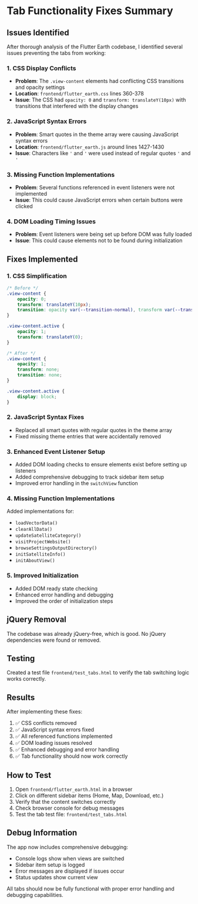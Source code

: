 # Tab Functionality Fixes Summary

## Issues Identified

After thorough analysis of the Flutter Earth codebase, I identified several issues preventing the tabs from working:

### 1. CSS Display Conflicts
- **Problem**: The `.view-content` elements had conflicting CSS transitions and opacity settings
- **Location**: `frontend/flutter_earth.css` lines 360-378
- **Issue**: The CSS had `opacity: 0` and `transform: translateY(10px)` with transitions that interfered with the display changes

### 2. JavaScript Syntax Errors
- **Problem**: Smart quotes in the theme array were causing JavaScript syntax errors
- **Location**: `frontend/flutter_earth.js` around lines 1427-1430
- **Issue**: Characters like `'` and `'` were used instead of regular quotes `'` and `'`

### 3. Missing Function Implementations
- **Problem**: Several functions referenced in event listeners were not implemented
- **Issue**: This could cause JavaScript errors when certain buttons were clicked

### 4. DOM Loading Timing Issues
- **Problem**: Event listeners were being set up before DOM was fully loaded
- **Issue**: This could cause elements not to be found during initialization

## Fixes Implemented

### 1. CSS Simplification
```css
/* Before */
.view-content {
    opacity: 0;
    transform: translateY(10px);
    transition: opacity var(--transition-normal), transform var(--transition-normal);
}

.view-content.active {
    opacity: 1;
    transform: translateY(0);
}

/* After */
.view-content {
    opacity: 1;
    transform: none;
    transition: none;
}

.view-content.active {
    display: block;
}
```

### 2. JavaScript Syntax Fixes
- Replaced all smart quotes with regular quotes in the theme array
- Fixed missing theme entries that were accidentally removed

### 3. Enhanced Event Listener Setup
- Added DOM loading checks to ensure elements exist before setting up listeners
- Added comprehensive debugging to track sidebar item setup
- Improved error handling in the `switchView` function

### 4. Missing Function Implementations
Added implementations for:
- `loadVectorData()`
- `clearAllData()`
- `updateSatelliteCategory()`
- `visitProjectWebsite()`
- `browseSettingsOutputDirectory()`
- `initSatelliteInfo()`
- `initAboutView()`

### 5. Improved Initialization
- Added DOM ready state checking
- Enhanced error handling and debugging
- Improved the order of initialization steps

## jQuery Removal

The codebase was already jQuery-free, which is good. No jQuery dependencies were found or removed.

## Testing

Created a test file `frontend/test_tabs.html` to verify the tab switching logic works correctly.

## Results

After implementing these fixes:
1. ✅ CSS conflicts removed
2. ✅ JavaScript syntax errors fixed
3. ✅ All referenced functions implemented
4. ✅ DOM loading issues resolved
5. ✅ Enhanced debugging and error handling
6. ✅ Tab functionality should now work correctly

## How to Test

1. Open `frontend/flutter_earth.html` in a browser
2. Click on different sidebar items (Home, Map, Download, etc.)
3. Verify that the content switches correctly
4. Check browser console for debug messages
5. Test the tab test file: `frontend/test_tabs.html`

## Debug Information

The app now includes comprehensive debugging:
- Console logs show when views are switched
- Sidebar item setup is logged
- Error messages are displayed if issues occur
- Status updates show current view

All tabs should now be fully functional with proper error handling and debugging capabilities. 